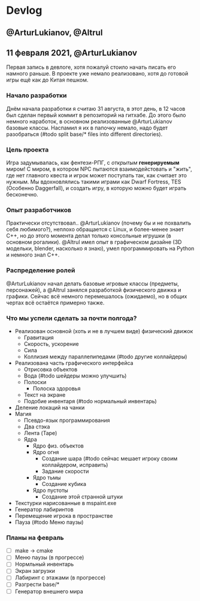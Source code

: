 # Devlog
## @ArturLukianov, @Altrul

## 11 февраля 2021, @ArturLukianov
Первая запись в девлоге, хотя пожалуй стоило начать писать его намного раньше. В проекте уже немало реализовано, хотя до готовой игры ещё как до Китая пешком.
### Начало разработки
Днём начала разработки я считаю 31 августа, в этот день, в 12 часов был сделан первый коммит в репозиторий на гитхабе. До этого было немного наработок, в основном реализованные @ArturLukianov базовые классы. Наспамил я их в папочку немало, надо будет разобраться (#todo split base/* files into different directories).
### Цель проекта
Игра задумывалась, как фентези-РПГ, с *открытым* **генерируемым** миром! С миром, в котором NPC пытаются взаимодейстовать и "жить", где нет главного квеста и игрок может поступать так, как считает это нужным. Мы вдохновлялись такими играми как Dwarf Fortress, TES (Особенно Daggerfall), и создать игру, в которую можно будет играть бесконечно.
### Опыт разработчиков
Практически отсутствовал.. @ArturLukianov (почему бы и не похвалить себя любимого?), неплохо обращается с Linux, и более-менее знает C++, но до этого момента делал только консольные игрушки (в основном рогалики). @Altrul имел опыт в графическом дизайне (3D модельки, blender, насколько я знаю), умел программировать на Python и немного знал C++.
### Распределение ролей
@ArturLukianov начал делать базовые игровые классы (предметы, персонажей), а @Altrul занялся разработкой физического движка и графики. Сейчас всё немного перемешалось (ожидаемо), но в общих чертах всё остаётся примерно также.
### Что мы успели сделать за почти полгода?
 - Реализован основной (хоть и не в лучшем виде) физический движок
   - Гравитация
   - Скорость, ускорение
   - Сила
   - Коллизия между параллепипедами (#todo другие коллайдеры)
 - Реализована часть графического интерфейса
   - Отрисовка объектов
   - Вода (#todo шейдеры можно улучшить)
   - Полоски
     - Полоска здоровья
   - Текст на экране
   - Подобие инвентаря (#todo нормальный инвентарь)
 - Деление локаций на чанки
 - Магия
   - Псевдо-язык программирования
   - Два стэка
   - Лента (Tape)
   - Ядра
     - Ядро физ. объектов
	 - Ядро огня
	   - Создание шара (#todo сейчас мешает игроку своим коллайдером, исправить)
	   - Задание скорости
     - Ядро тьмы
	   - Создание кубика
	 - Ядро пустоты
	   - Создание этой странной штуки
 - Текстурки нарисованные в mspaint.exe
 - Генератор лабиринтов
 - Перемещение игрока в пространстве
 - Пауза (#todo Меню паузы)
### Планы на февраль
 - [ ] make -> cmake
 - [ ] Меню паузы (в прогрессе)
 - [ ] Нормльный инвентарь
 - [ ] Экран загрузки
 - [ ] Лабиринт с этажами (в прогрессе)
 - [ ] Разгрести base/*
 - [ ] Генератор внешнего мира
